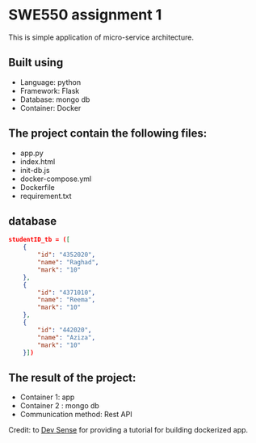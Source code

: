 # SWE550 assignment 1

This is simple application of micro-service architecture. 

## Built using 
* Language: python 
* Framework: Flask
* Database: mongo db 
* Container: Docker
 
## The project contain the following  files: 
* app.py 
* index.html
* init-db.js 
* docker-compose.yml
* Dockerfile
* requirement.txt
 
 ## database 
 
```json 
studentID_tb = ([
    {
        "id": "4352020",
        "name": "Raghad", 
        "mark": "10" 
    },
    {
        "id": "4371010",
        "name": "Reema",
        "mark": "10" 
    },
    {
        "id": "442020",
        "name": "Aziza",
        "mark": "10" 
    }])
  ```
  
## The result of the project: 
* Container 1: app
* Container 2 :  mongo db 
* Communication method: Rest API


Credit: to [Dev Sense](https://www.youtube.com/channel/UC_amoXmmxSY9KusoDczDTXQ) for providing a tutorial for building dockerized app.
